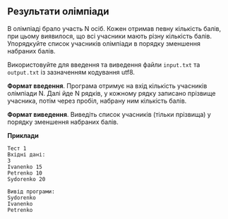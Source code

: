 ## Результати олімпіади  
В олімпіаді брало участь N осіб. Кожен отримав певну кількість балів, при цьому виявилося, що всі учасники мають 
різну кількість балів. Упорядкуйте список учасників олімпіади в порядку зменшення набраних балів.  

Використовуйте для введення та виведення файли `input.txt` та `output.txt` із зазначенням кодування utf8.

**Формат введення**. Програма отримує на вхід кількість учасників олімпіади N. Далі йде N рядків, у кожному рядку 
записано прізвище учасника, потім через пробіл, набрану ним кількість балів.  

**Формат виведення**. Виведіть список учасників (тільки прізвища) у порядку зменшення набраних балів.  

**Приклади**

```
Тест 1
Вхідні дані:
3
Ivanenko 15
Petrenko 10
Sydorenko 20

Вивід програми:
Sydorenko
Ivanenko 
Petrenko
```